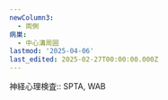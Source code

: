 ```yaml
---
newColumn3:
  - 両側
病巣:
  - 中心溝周囲
lastmod: '2025-04-06'
last_edited: 2025-02-27T00:00:00.000Z
---
```


神経心理検査:: SPTA, WAB
